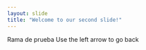 ```yaml
---
layout: slide
title: "Welcome to our second slide!"
---
```

Rama de prueba
Use the left arrow to go back
